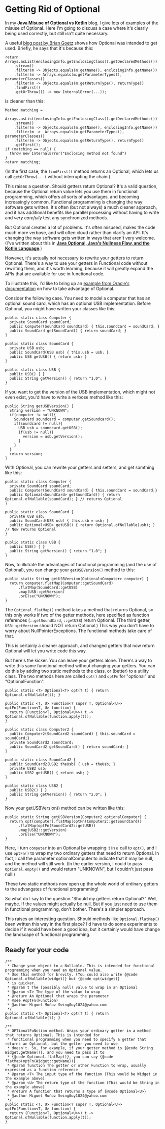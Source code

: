 # Getting Rid of Optional

In my **Java Misuse of Optional vs Kotlin** blog, I give lots of examples of the misuse of Optional. Here I'm going to discuss a case where it's clearly being used correctly, but still isn't quite necessary. 

A useful [blog post by Brian Goetz](http://mail.openjdk.java.net/pipermail/lambda-dev/2012-September/005952.html) shows how Optional was intended to get used. Briefly, he says that it's because this:

    return Arrays.asList(enclosingInfo.getEnclosingClass().getDeclaredMethods())
        .stream()
        .filter(m -> Objects.equals(m.getName(), enclosingInfo.getName())
        .filter(m -> Arrays.equals(m.getParameterTypes(), parameterClasses))
        .filter(m -> Objects.equals(m.getReturnType(), returnType))
        .findFirst()
        .getOrThrow(() -> new InternalError(...));
is cleaner than this:

    Method matching =
        Arrays.asList(enclosingInfo.getEnclosingClass().getDeclaredMethods())
        .stream()
        .filter(m -> Objects.equals(m.getName(), enclosingInfo.getName())
        .filter(m ->  Arrays.equals(m.getParameterTypes(), parameterClasses))
        .filter(m -> Objects.equals(m.getReturnType(), returnType))
        .getFirst();
    if (matching == null) {
      throw new InternalError("Enclosing method not found")
    }
    return matching;

(In the first case, the `findFirst()` method returns an Optional, which lets us call `getOrThrow(...)` without interrupting the chain.)

This raises a question. Should getters return Optional? It's a valid question, because the Optional return value lets you use them in functional programming, which offers all sorts of advantages, and becoming increasingly common. Functional programming is changing the way software gets written. It's often (but not always) a much cleaner approach, and it has additional benefits like parallel processing without having to write and *very carefully* test any synchronized methods.

But Optional creates a lot of problems. It's often misused, makes the code much more verbose, and will often cloud rather than clarify an API. It's changing the way software gets written in ways that aren't very welcome. (I've written about this in **[Java Optional, Java's Nullness Flaw, and the Kotlin Language](https://github.com/SwingGuy1024/Blog/blob/master/Java%20Misuse%20of%20Optional%20vs%20Kotlin.md)**.)

However, it's actually not necessary to rewrite your getters to return Optional. There's a way to use your getters in Functional code without rewriting them, and it's worth learning, because it will greatly expand the APIs that are available for use in functional code.

To illustrate this, I'd like to bring up an [example from Oracle's documentation](https://www.oracle.com/technetwork/articles/java/java8-optional-2175753.html) on how to take advantage of Optional. 

Consider the following case. You need to model a computer that has an optional sound card, which has an optional USB implementation. Before Optional, you might have written your classes like this:

    public static class Computer {
      private SoundCard soundCard;
      public Computer(SoundCard soundCard) { this.soundCard = soundCard; }
      public SoundCard getSoundCard() { return soundCard; }
    }

    public static class SoundCard {
      private USB usb;
      public SoundCard(USB usb) { this.usb = usb; }
      public USB getUSB() { return usb; }
    }

    public static class USB {
      public USB() { }
      public String getVersion() { return "1.0"; }
    }
  
If you want to get the version of the USB implementation, which might not even exist, you'd have to write a verbose method like this:

    public String getUSBVersion() {
      String version = "UNKNOWN";
      if(computer != null){
        Soundcard soundcard = computer.getSoundcard();
        if(soundcard != null){
          USB usb = soundcard.getUSB();
          if(usb != null){
            version = usb.getVersion();
          }
        }
      }
      return version;
    }

With Optional, you can rewrite your getters and setters, and get somthing like this:

    public static class Computer {
      private SoundCard soundCard;
      public Computer(SoundCard soundCard) { this.soundCard = soundCard;}
      public Optional<SoundCard> getSoundCard() { return Optional.ofNullable(soundCard); } // returns Optional
    }

    public static class SoundCard {
      private USB usb;
      public SoundCard(USB usb) { this.usb = usb; }
      public Optional<USB> getUSB() { return Optional.ofNullable(usb); } // Now returns Optional
    }

    public static class USB {
      public USB() { }
      public String getVersion() { return "1.0"; }
    }

Now, to illutrate the advantages of functional programming (and the use of Optional), you can change your `getUSBVersion()` method to this:

    public static String getUSBVersion(Optional<Computer> computer) {
      return computer.flatMap(Computer::getSoundCard)
          .flatMap(SoundCard::getUSB)
          .map(USB::getVersion)
          .orElse("UNKNOWN");
    }

The `Optional.flatMap()` method takes a method that returns Optional, so this only works if two of the getter methods, here specified as function references (`::getSoundCard`, `::getUSB`) return Optional. (The third getter, `USB::getVersion` should NOT return Optional.) This way you don't have to worry about NullPointerExceptions. The functional methods take care of that.

This is certainly a cleaner approach, and changed getters that now return Optional will let you write code this way.

But here's the kicker. You can leave your getters alone. There's a way to write this same functional method without changing your getters. You can do this by adding two static methods to the class, or (better) to a utility class. The two methods here are called `opt()` and `optFn` for "optional" and "OptionalFunction".

    public static <T> Optional<T> opt(T t) { return Optional.ofNullable(t); }

    public static <T, U> Function<? super T, Optional<U>> optFn(Function<T, U> function) {
      return (Function<T, Optional<U>>) t -> Optional.ofNullable(function.apply(t));
    }

    public static class Computer2 {
      public Computer2(SoundCard2 soundCard) { this.soundCard = soundCard;}
      private SoundCard2 soundCard;
      public SoundCard2 getSoundCard() { return soundCard; }
    }

    public static class SoundCard2 {
      public SoundCard2(USB2 theUsb) { usb = theUsb; }
      private USB2 usb;
      public USB2 getUSB() { return usb; }
    }

    public static class USB2 {
      public USB2() { }
      public String getVersion() { return "2.0"; }
    }

Now your getUSBVersion() method can be written like this:

    public static String getUSBVersion(Computer2 optionalComputer) {
      return opt(computer).flatMap(optFn(Computer2::getSoundCard))
          .flatMap(optFn(SoundCard2::getUSB))
          .map(USB2::getVersion)
          .orElse("UNKNOWN");
    }

Here, I turn `computer` into an Optional by wrapping it in a call to `opt()`, and I use `optFn()` to wrap my two ordinary getters that need to return Optional. In fact, I call the parameter optionalComputer to indicate that it may be null, and the method will still work. (In the earlier version, I could to pass `Optional.empty()` and would return "UNKNOWN", but I couldn't just pass null.)

These two static methods now open up the whole world of ordinary getters to the advangates of functional programming!

So what do I say to the question "Should my getters return Optional?" Well, maybe. If the values might actually be null. But if you just need to use them in functional programming, don't bother. There's a simpler approach.

This raises an interesting question. Should methods like `Optional.flatMap()` been written this way in the first place? I'd have to do some experiments to decide if it would have been a good idea, but it certainly would have change the landscape of functional programming. 

## Ready for your code

    /**
     * Change your object to a Nullable. This is intended for functional programming when you need an Optional value. 
     * Use this method for brevity. (You could also write {@code Optional.ofNullable(widget)} but {@code opt(widget)} 
     * is quicker.
     * @param t The (possibly null) value to wrap in an Optional
     * @param <T> The type of the value to wrap
     * @return An Optional that wraps the parameter
     * @see #optFn(Function) 
     * @author Miguel Muñoz SwingGuy1024@yahoo.com
     */
    public static <T> Optional<T> opt(T t) { return Optional.ofNullable(t); }
  
    /**
     * OPTionalFuNction method. Wraps your ordinary getter in a method that returns Optional. This is intended for 
     * functional programming when you need to specify a getter that returns an Optional, but the getter you need to use
     * doesn't. So, for example, if your getter method is {@code String Widget.getName()}, and you need to pass it to 
     * {@code Optional.flatMap()}, you can say {@code flatMap(optFn(Widget::getName))}
     * @param function The getter or other Function to wrap, usually expressed as a function reference
     * @param <T> The input type of the function (This would be Widget in the example above)
     * @param <U> The return type of the function (This would be String in the example above)
     * @return A function that returns a type of {@code Optional<U>}
     * @author Miguel Muñoz SwingGuy1024@yahoo.com
     */
    public static <T, U> Function<? super T, Optional<U>> optFn(Function<T, U> function) {
      return (Function<T, Optional<U>>) t -> Optional.ofNullable(function.apply(t));
    }
